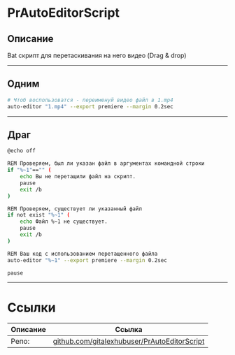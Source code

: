 # PrAutoEditorScript

## Описание

Bat скрипт для перетаскивания на него видео (Drag & drop)

---


## Одним

```bash
# Чтоб воспользоватся - переименуй видео файл в 1.mp4
auto-editor "1.mp4" --export premiere --margin 0.2sec
```

---

## Драг

```bash
@echo off

REM Проверяем, был ли указан файл в аргументах командной строки
if "%~1"=="" (
    echo Вы не перетащили файл на скрипт.
    pause
    exit /b
)

REM Проверяем, существует ли указанный файл
if not exist "%~1" (
    echo Файл %~1 не существует.
    pause
    exit /b
)

REM Ваш код с использованием перетащенного файла
auto-editor "%~1" --export premiere --margin 0.2sec

pause

```

---

# Ссылки
| Описание | Ссылка |
| ------ | ------ |
Репо: | [github.com/gitalexhubuser/PrAutoEditorScript](https://github.com/gitalexhubuser/PrAutoEditorScript)
